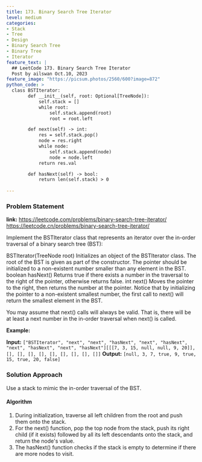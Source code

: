 ```yaml
---
title: 173. Binary Search Tree Iterator
level: medium
categories:
- Stack
- Tree
- Design
- Binary Search Tree
- Binary Tree
- Iterator
feature_text: |
  ## LeetCode 173. Binary Search Tree Iterator
  Post by ailswan Oct.10, 2023
feature_image: "https://picsum.photos/2560/600?image=872"
python_code: >
  class BSTIterator:
        def __init__(self, root: Optional[TreeNode]):
            self.stack = []
            while root:
                self.stack.append(root)
                root = root.left

        def next(self) -> int:
            res = self.stack.pop()
            node = res.right
            while node:
                self.stack.append(node)
                node = node.left
            return res.val

        def hasNext(self) -> bool:
            return len(self.stack) > 0
   
---
```


### Problem Statement
**link:**
https://leetcode.com/problems/binary-search-tree-iterator/
https://leetcode.cn/problems/binary-search-tree-iterator/
 
Implement the BSTIterator class that represents an iterator over the in-order traversal of a binary search tree (BST):

BSTIterator(TreeNode root) Initializes an object of the BSTIterator class. The root of the BST is given as part of the constructor. The pointer should be initialized to a non-existent number smaller than any element in the BST.
boolean hasNext() Returns true if there exists a number in the traversal to the right of the pointer, otherwise returns false.
int next() Moves the pointer to the right, then returns the number at the pointer.
Notice that by initializing the pointer to a non-existent smallest number, the first call to next() will return the smallest element in the BST.

You may assume that next() calls will always be valid. That is, there will be at least a next number in the in-order traversal when next() is called.

**Example:**

**Input:** `["BSTIterator", "next", "next", "hasNext", "next", "hasNext", "next", "hasNext", "next", "hasNext"][[[7, 3, 15, null, null, 9, 20]], [], [], [], [], [], [], [], [], []]`
**Output:** `[null, 3, 7, true, 9, true, 15, true, 20, false]`
 

### Solution Approach
Use a stack to mimic the in-order traversal of the BST.

#### Algorithm
1. During initialization, traverse all left children from the root and push them onto the stack.
2. For the next() function, pop the top node from the stack, push its right child (if it exists) followed by all its left descendants onto the stack, and return the node's value.
3. The hasNext() function checks if the stack is empty to determine if there are more nodes to visit.